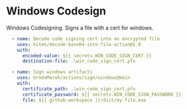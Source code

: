 # Windows Codesign

Windows Codesigning. Signs a file with a cert for windows.

```yaml
  - name: Decode code signing cert into an encrypted file
    uses: kitek/decode-base64-into-file-action@1.0
    with:
      encoded-value: ${{ secrets.WIN_CODE_SIGN_CERT }}
      destination-file: .\win_code_sign_cert.pfx

  - name: Sign windows artifacts
    uses: UrodaMarek/actions/sign/windows@main
    with:
      certificate_path: .\win_code_sign_cert.pfx
      certificate_password: ${{ secrets.WIN_CODE_SIGN_PASSWORD }}
      file: ${{ github.workspace }}/dist/my-file.exe
```
